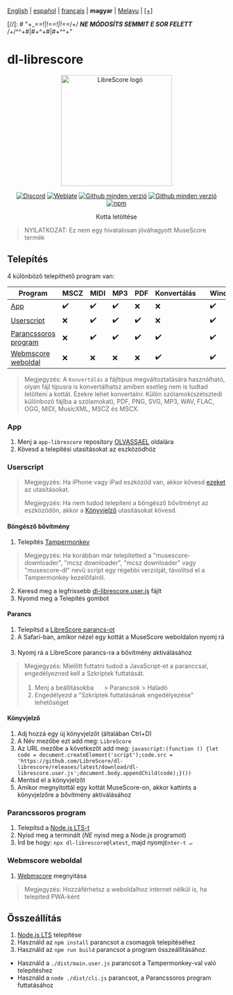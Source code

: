 <div dir="ltr" align="left">

&#8206;[English](/docs/en/README.md) | &#8206;[español](/docs/es/LÉAME.md) | &#8206;[français](/docs/fr/LISEZMOI.md) | &#8206;**magyar** | &#8206;[Melayu](/docs/ms/BACASAYA.md) | &#8206;[[+]](https://librescore.ddns.net/projects/librescore/docs)

[//]: # "\+\_==!|!=_=!|!==_/+/ ***NE MÓDOSÍTS SEMMIT E SOR FELETT*** /+/^^+#|#+^+#|#+^^\+\"

# dl-librescore

<div align="center">

<img src="https://github.com/LibreScore/dl-musescore/raw/master/images/logo.png" width="256" alt="LibreScore logó">

[![Discord](https://img.shields.io/discord/774491656643674122?color=5865F2&label=&labelColor=555555&logo=discord&logoColor=FFFFFF)](https://discord.gg/DKu7cUZ4XQ) [![Weblate](https://librescore.ddns.net/widgets/librescore/-/dl-librescore/svg-badge.svg)](https://librescore.ddns.net/engage/librescore) [![Github minden verzió](https://img.shields.io/github/downloads/LibreScore/app-librescore/total.svg?label=App)](https://github.com/LibreScore/app-librescore/releases/latest) [![Github minden verzió](https://img.shields.io/github/downloads/LibreScore/dl-librescore/total.svg?label=Userscript)](https://github.com/LibreScore/dl-librescore/releases/latest) [![npm](https://img.shields.io/npm/dt/dl-librescore?label=Parancssoros+program)](https://www.npmjs.com/package/dl-librescore)

Kotta letöltése

</div>

> NYILATKOZAT: Ez nem egy hivatalosan jóváhagyott MuseScore termék

## Telepítés

4 különböző telepíthető program van:

| Program                                                                            | MSCZ | MIDI | MP3 | PDF | Konvertálás |     | Windows | macOS | Linux | Android | iOS/iPadOS |
| ---------------------------------------------------------------------------------- | ---- | ---- | --- | --- | ---------- | --- | ------- | ----- | ----- | ------- | ---------- |
| [App](#app)                             | ✔️   | ✔️   | ✔️  | ❌  | ❌         |     | ✔️      | ✔️    | ❌    | ✔️      | ❌         |
| [Userscript](#userscript)               | ❌   | ✔️   | ✔️  | ✔️  | ❌         |     | ✔️      | ✔️    | ✔️    | ✔️      | ✔️         |
| [Parancssoros program](#parancssoros-program) | ❌   | ✔️   | ✔️  | ✔️  | ✔️         |     | ✔️      | ✔️    | ✔️    | ✔️      | ❌         |
| [Webmscore weboldal](#webmscore-weboldal) | ❌   | ❌   | ❌  | ❌  | ✔️         |     | ✔️      | ✔️    | ✔️    | ✔️      | ✔️         |

> Megjegyzés: A `Konvertálás` a fájltípus megváltoztatására használható, olyan fájl típusra is konvertálhatsz amiben esetleg nem is tudtad letölteni a kottát.
> Ezekre lehet konvertálni: Külön szólamok(szétsztedi különboző fájlba a szólamokat), PDF, PNG, SVG, MP3, WAV, FLAC, OGG, MIDI, MusicXML, MSCZ és MSCX.

### App

1. Menj a `app-librescore` repository [OLVASSAEL](https://github.com/LibreScore/app-librescore/blob/master/docs/hu/OLVASSAEL.md#telepítés) oldalára
2. Kövesd a telepítési utasításokat az eszközödhöz

### Userscript

> Megjegyzés: Ha iPhone vagy iPad eszközöd van, akkor kövesd [ezeket](#shortcut) az utasításokat.
>
> Megjegyzés: Ha nem tudod telepíteni a böngésző bővítményt az eszközödön, akkor a [Könyvjelző](#bookmark) utasításokat kövesd.

#### Böngésző bővítmény

1. Telepítés [Tampermonkey](https://www.tampermonkey.net)

> Megjegyzés: Ha korábban már telepítetted a "musescore-downloader", "mcsz downloader", "mcsz downloader" vagy "musescore-dl" nevű script egy régebbi verzióját, távolítsd el a Tampermonkey kezelőfalról.

2. Keresd meg a legfrissebb [dl-librescore.user.js](https://github.com/LibreScore/dl-librescore/releases/latest/download/dl-librescore.user.js) fájlt
3. Nyomd meg a Telepítés gombot

#### Parancs

1. Telepítsd a [LibreScore parancs-ot](https://www.icloud.com/shortcuts/901d8778d2da4f7db9272d3b2232d0fe)
2. A Safari-ban, amikor nézel egy kottát a MuseScore weboldalon nyomj rá <img src="https://help.apple.com/assets/61800C7E6EA4632586448084/61800C896EA463258644809A/en_US/01f5a9889bbecc202d8cbb3067a261ad.png" height="16">
3. Nyomj rá a LibreScore parancs-ra a bővítmény aktiválásához

> Megjegyzés: Mielőtt futtatni tudod a JavaScript-et a paranccsal, engedélyezned kell a Szkriptek futtatását.
>
> 1. Menj a beállításokba <img src="https://help.apple.com/assets/61800C7E6EA4632586448084/61800C896EA463258644809A/en_US/492fec5aff74dbdef9b526177c3804b4.png" height="16"> > Parancsok > Haladó
> 2. Engedélyezd a "Szkriptek futtatásának engedélyezése" lehetőséget

#### Könyvjelző

1. Adj hozzá egy új könyvjelzőt (általában Ctrl+D)
2. A Név mezőbe ezt add meg: `LibreScore`
3. Az URL mezőbe a következőt add meg: `javascript:(function () {let code = document.createElement('script');code.src = 'https://github.com/LibreScore/dl-librescore/releases/latest/download/dl-librescore.user.js';document.body.appendChild(code);}())`
4. Mentsd el a könyvjelzőt
5. Amikor megnyitottál egy kottát MuseScore-on, akkor kattints a könyvjelzőre a bővítmény aktiválásához

### Parancssoros program

1. Telepítsd a [Node.js LTS-t](https://nodejs.org)
2. Nyisd meg a terminált (_NE_ nyisd meg a Node.js programot)
3. Írd be hogy: `npx dl-librescore@latest`, majd nyomj`Enter-t ↵`

### Webmscore weboldal

1. [Webmscore](https://librescore.github.io) megnyitása

> Megjegyzés: Hozzáférhetsz a weboldalhoz internet nélkül is, ha telepíted PWA-ként

## Összeállítás

1. [Node.js LTS](https://nodejs.org) telepítése
2. Használd az `npm install` parancsot a csomagok telepítéséhez
3. Használd az `npm run build` parancsot a program összeállításához.

- Használd a `./dist/main.user.js` parancsot a Tampermonkey-val való telepítéshez
- Használd a `node ./dist/cli.js` parancsot, a Parancssoros program futtatásához

</div>
